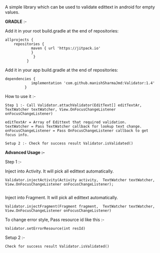 A simple library which can be used to validate edittext in android for empty values.

**GRADLE** :- 

Add it in your root build.gradle at the end of repositories:

```
allprojects {
	repositories {
			maven { url 'https://jitpack.io' 
			}
		     }
	      }
  ```
 Add it in your app build.gradle at the end of repositories:
 
```
dependencies {
	        implementation 'com.github.manishSharmaJmd:Validator:1.4'
	     }
```

How to use it :-
```android
Step 1 :- Call Validator.attachValidator(EditText[] editTextAr, TextWatcher textWatcher, View.OnFocusChangeListener onFocusChangeListener)
```

```android
editTextAr = Array of Edittext that required validation.
textWatcher = Pass TextWatcher callback for lookup text change.
onFocusChangeListener = Pass OnFocusChangeListener callback to get focus info.
```

```android
Setup 2 :- Check for success result Validator.isValidated()
```

**Advanced Usage :-**


Step 1 :- 

Inject into Activity. It will pick all edittext automatically.

```android
Validator.injectActivity(Activity activity,  TextWatcher textWatcher,  View.OnFocusChangeListener onFocusChangeListener);
 
```
Inject into Fragment. It will pick all edittext automatically.

```android
Validator.injectFragment(Fragment fragment,  TextWatcher textWatcher,  View.OnFocusChangeListener onFocusChangeListener)
  ```
To change error style, Pass resource id like this :-
```android
Validator.setErrorResource(int resId)
```
Setup 2 :-
```android
Check for success result Validator.isValidated()
```
